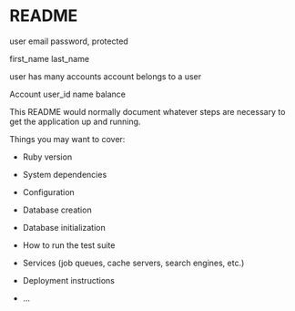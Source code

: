 # README

user 
  email
  password, protected

  first_name
  last_name

user has many accounts
account belongs to a user

Account
  user_id
  name
  balance

This README would normally document whatever steps are necessary to get the
application up and running.

Things you may want to cover:

* Ruby version

* System dependencies

* Configuration

* Database creation

* Database initialization

* How to run the test suite

* Services (job queues, cache servers, search engines, etc.)

* Deployment instructions

* ...
